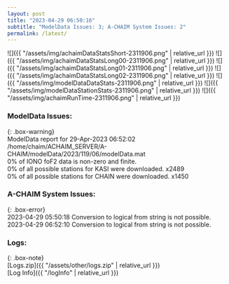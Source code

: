 ```yaml
---
layout: post
title: "2023-04-29 06:50:16"
subtitle: "ModelData Issues: 3; A-CHAIM System Issues: 2"
permalink: /latest/
---
```


![]({{ "/assets/img/achaimDataStatsShort-2311906.png" | relative_url }})
![]({{ "/assets/img/achaimDataStatsLong00-2311906.png" | relative_url }})
![]({{ "/assets/img/achaimDataStatsLong01-2311906.png" | relative_url }})
![]({{ "/assets/img/achaimDataStatsLong02-2311906.png" | relative_url }})
![]({{ "/assets/img/modelDataDataStats-2311906.png" | relative_url }})
![]({{ "/assets/img/modelDataStationStats-2311906.png" | relative_url }})
![]({{ "/assets/img/achaimRunTime-2311906.png" | relative_url }})


### ModelData Issues:  
  
{: .box-warning}  
 ModelData report for 29-Apr-2023 06:52:02   
 /home/chaim/ACHAIM_SERVER/A-CHAIM/modelData/2023/119/06/modelData.mat   
 0% of IONO foF2 data is non-zero and finite.   
 0% of all possible stations for KASI were downloaded. x2489   
 0% of all possible stations for CHAIN were downloaded. x1450   
  
### A-CHAIM System Issues:  
  
{: .box-error}  
2023-04-29 05:50:18 Conversion to logical from string is not possible.  
2023-04-29 06:52:10 Conversion to logical from string is not possible.  

### Logs:  
  
{: .box-note}  
[Logs.zip]({{ "/assets/other/logs.zip" | relative_url }})  
[Log Info]({{ "/logInfo" | relative_url }})  
